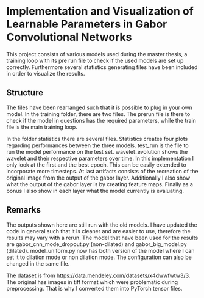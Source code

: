 # Implementation and Visualization of Learnable Parameters in Gabor Convolutional Networks

This project consists of various models used during the master thesis, a training loop with its pre run file to check if the used models are set up correctly. Furthermore several statistics generating files have been included in order to visualize the results.


## Structure

The files have been rearranged such that it is possible to plug in your own model. 
In the training folder, there are two files. The prerun file is there to check if the model in questions has the required parameters, while the train file is the main training loop.

In the folder statistics there are several files.
Statistics creates four plots regarding performances between the three models.
test_run is the file to run the model performance on the test set.
wavelet_evolution shows the wavelet and their respective parameters over time. In this implementation I only look at the first and the best epoch. This can be easily extended to incorporate more timesteps.
At last artifacts consists of the recreation of the original image from the output of the gabor layer. Additionally I also show what the output of the gabor layer is by creating feature maps. Finally as a bonus I also show in each layer what the model currently is evaluating.

## Remarks

The outputs shown here are still run with the old models. I have updated the code in general such that it is cleaner and  are easier to use, therefore the results may vary with a rerun. The model that have been used for the results are gabor_cnn_mode_dropout.py (non-dilated) and gabor_big_model.py (dilated).
model_uniform.py now has both version of the model where I can set it to dilation mode or non dilation mode. The configuration can also be changed in the same file.

The dataset is from https://data.mendeley.com/datasets/x4dwwfwtw3/3. 
The original has images in tiff format which were problematic during preprocessing. That is why I converted them into PyTorch tensor files.